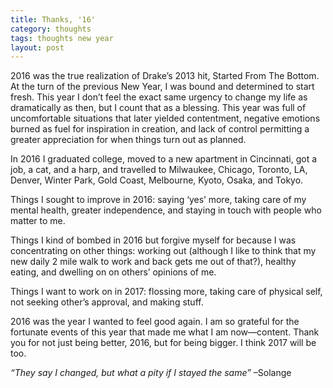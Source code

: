 ```yaml
---
title: Thanks, '16'
category: thoughts
tags: thoughts new year
layout: post
---
```



2016 was the true realization of Drake’s 2013 hit, Started From The Bottom. At the turn of the previous New Year, I was bound and determined to start fresh. This year I don’t feel the exact same urgency to change my life as dramatically as then, but I count that as a blessing. This year was full of uncomfortable situations that later yielded contentment, negative emotions burned as fuel for inspiration in creation, and lack of control permitting a greater appreciation for when things turn out as planned.

In 2016 I graduated college, moved to a new apartment in Cincinnati, got a job, a cat, and a harp, and travelled to Milwaukee, Chicago, Toronto, LA, Denver, Winter Park, Gold Coast, Melbourne, Kyoto, Osaka, and Tokyo.

Things I sought to improve in 2016: saying ‘yes’ more, taking care of my mental health, greater independence, and staying in touch with people who matter to me.

Things I kind of bombed in 2016 but forgive myself for because I was concentrating on other things: working out (although I like to think that my new daily 2 mile walk to work and back gets me out of that?), healthy eating, and dwelling on on others’ opinions of me.

Things I want to work on in 2017: flossing more, taking care of physical self, not seeking other’s approval, and making stuff.

2016 was the year I wanted to feel good again. I am so grateful for the fortunate events of this year that made me what I am now—content. Thank you for not just being better, 2016, but for being bigger. I think 2017 will be too.

_“They say I changed, but what a pity if I stayed the same”_
–Solange
